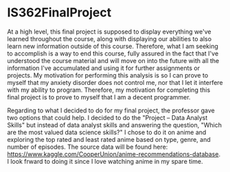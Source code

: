 # IS362FinalProject


At a high level, this final project is supposed to display everything we've learned throughout the course, along with displaying our abilities to also learn new information outside of this course. 
Therefore, what I am seeking to accomplish is a way to end this course, fully assured in the fact that I've understood the course material and will move on into the future with all the information 
I've accumulated and using it for further assignments or projects. My motivation for performing this analysis is so I can prove to myself that my anxiety disorder does not control me, nor that I let it interfere with my ability to program. 
Therefore, my motivation for completing this final project is to prove to myself that I am a decent programmer. 


Regarding to what I decided to do for my final project, the professor gave two options that could help. 
I decided to do the "Project – Data Analyst Skills" but instead of data analyst skills and answering the question, 
"Which are the most valued data science skills?" I chose to do it on anime and exploring the top rated and least rated anime based on type, genre, and number of episodes. 
The source data will be found here: https://www.kaggle.com/CooperUnion/anime-recommendations-database. I look frward to doing it since I love watching anime in my spare time.
